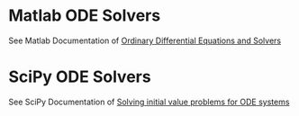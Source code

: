 # Matlab ODE Solvers

See Matlab Documentation of [Ordinary Differential Equations and Solvers](https://www.mathworks.com/help/matlab/ordinary-differential-equations.html)

# SciPy ODE Solvers

See SciPy Documentation of [Solving initial value problems for ODE systems](https://docs.scipy.org/doc/scipy/reference/integrate.html#solving-initial-value-problems-for-ode-systems)